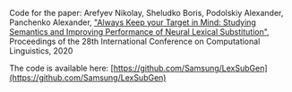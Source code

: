 
Code for the paper: Arefyev Nikolay, Sheludko Boris, Podolskiy Alexander, Panchenko Alexander, ["Always Keep your Target in Mind: Studying Semantics and Improving Performance of Neural Lexical Substitution"](https://www.aclweb.org/anthology/2020.coling-main.107/), Proceedings of the 28th International Conference on Computational Linguistics, 2020

The code is available here: [https://github.com/Samsung/LexSubGen](https://github.com/Samsung/LexSubGen)

